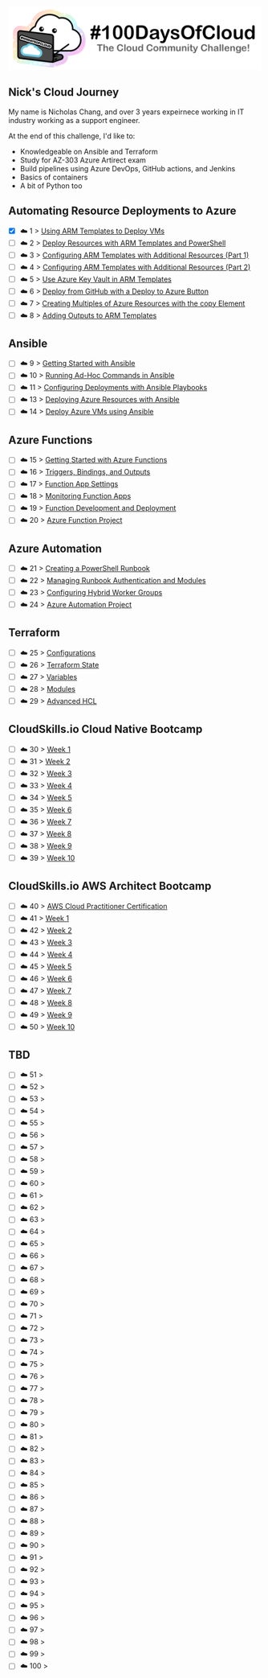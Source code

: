 <p align="center">
  <img src="banner.png">
</p>

## Nick's Cloud Journey

My name is Nicholas Chang, and over 3 years expeirnece  working in IT industry working as a support engineer. 

At the end of this challenge, I'd like to:

- Knowledgeable on Ansible and Terraform
- Study for AZ-303 Azure Artirect exam 
- Build pipelines using Azure DevOps, GitHub actions, and Jenkins
- Basics of containers
- A bit of Python too


## Automating Resource Deployments to Azure

- [x] ☁️ 1 > [Using ARM Templates to Deploy VMs](Journey/001/Readme.md)
- [ ] ☁️ 2 > [Deploy Resources with ARM Templates and PowerShell](Journey/003/Readme.md)
- [ ] ☁️ 3 > [Configuring ARM Templates with Additional Resources (Part 1)](Journey/004/Readme.md)
- [ ] ☁️ 4 > [Configuring ARM Templates with Additional Resources (Part 2)](Journey/005/Readme.md)
- [ ] ☁️ 5 > [Use Azure Key Vault in ARM Templates](Journey/006/Readme.md)
- [ ] ☁️ 6 > [Deploy from GitHub with a Deploy to Azure Button](Journey/007/Readme.md)
- [ ] ☁️ 7 > [Creating Multiples of Azure Resources with the copy Element](Journey/008/Readme.md)
- [ ] ☁️ 8 > [Adding Outputs to ARM Templates](Journey/012/Readme.md)

## Ansible

- [ ] ☁️ 9 > [Getting Started with Ansible](Journey/009/Readme.md)
- [ ] ☁️ 10 > [Running Ad-Hoc Commands in Ansible](Journey/010/Readme.md)
- [ ] ☁️ 11 > [Configuring Deployments with Ansible Playbooks](Journey/011/Readme.md)
- [ ] ☁️ 13 > [Deploying Azure Resources with Ansible](Journey/013/Readme.md)
- [ ] ☁️ 14 > [Deploy Azure VMs using Ansible](Journey/014/Readme.md)

## Azure Functions

- [ ] ☁️ 15 > [Getting Started with Azure Functions](Journey/015/Readme.md)
- [ ] ☁️ 16 > [Triggers, Bindings, and Outputs](Journey/016/Readme.md)
- [ ] ☁️ 17 > [Function App Settings](Journey/017/Readme.md)
- [ ] ☁️ 18 > [Monitoring Function Apps](Journey/018/Readme.md)
- [ ] ☁️ 19 > [Function Development and Deployment](Journey/019/Readme.md)
- [ ] ☁️ 20 > [Azure Function Project](Journey/020/Readme.md)

## Azure Automation

- [ ] ☁️ 21 > [Creating a PowerShell Runbook](Journey/021/Readme.md)
- [ ] ☁️ 22 > [Managing Runbook Authentication and Modules](Journey/022/Readme.md)
- [ ] ☁️ 23 > [Configuring Hybrid Worker Groups](Journey/023/Readme.md)
- [ ] ☁️ 24 > [Azure Automation Project](Journey/024/Readme.md)

## Terraform

- [ ] ☁️ 25 > [Configurations](Journey/025/Readme.md)
- [ ] ☁️ 26 > [Terraform State](Journey/026/Readme.md)
- [ ] ☁️ 27 > [Variables](Journey/027/Readme.md)
- [ ] ☁️ 28 > [Modules](Journey/028/Readme.md)
- [ ] ☁️ 29 > [Advanced HCL](Journey/029/Readme.md)

## CloudSkills.io Cloud Native Bootcamp
- [ ] ☁️ 30 > [Week 1](Journey/030/Readme.md)
- [ ] ☁️ 31 > [Week 2](Journey/031/Readme.md)
- [ ] ☁️ 32 > [Week 3](Journey/032/Readme.md)
- [ ] ☁️ 33 > [Week 4](Journey/033/Readme.md)
- [ ] ☁️ 34 > [Week 5](Journey/034/Readme.md)
- [ ] ☁️ 35 > [Week 6](Journey/035/Readme.md)
- [ ] ☁️ 36 > [Week 7](Journey/036/Readme.md)
- [ ] ☁️ 37 > [Week 8](Journey/037/Readme.md)
- [ ] ☁️ 38 > [Week 9](Journey/038/Readme.md)
- [ ] ☁️ 39 > [Week 10](Journey/039/Readme.md)

## CloudSkills.io AWS Architect Bootcamp
- [ ] ☁️ 40 > [AWS Cloud Practitioner Certification](Journey/040/Readme.md)
- [ ] ☁️ 41 > [Week 1](Journey/041/Readme.md)
- [ ] ☁️ 42 > [Week 2](Journey/042/Readme.md)
- [ ] ☁️ 43 > [Week 3](Journey/043/Readme.md)
- [ ] ☁️ 44 > [Week 4](Journey/044/Readme.md)
- [ ] ☁️ 45 > [Week 5](Journey/045/Readme.md)
- [ ] ☁️ 46 > [Week 6](Journey/046/Readme.md)
- [ ] ☁️ 47 > [Week 7](Journey/047/Readme.md)
- [ ] ☁️ 48 > [Week 8](Journey/048/Readme.md)
- [ ] ☁️ 49 > [Week 9](Journey/049/Readme.md)
- [ ] ☁️ 50 > [Week 10](Journey/050/Readme.md)

## TBD
- [ ] ☁️ 51 > [](Journey/051/Readme.md)
- [ ] ☁️ 52 > [](Journey/052/Readme.md)
- [ ] ☁️ 53 > [](Journey/053/Readme.md)
- [ ] ☁️ 54 > [](Journey/054/Readme.md)
- [ ] ☁️ 55 > [](Journey/055/Readme.md)
- [ ] ☁️ 56 > [](Journey/056/Readme.md)
- [ ] ☁️ 57 > [](Journey/057/Readme.md)
- [ ] ☁️ 58 > [](Journey/058/Readme.md)
- [ ] ☁️ 59 > [](Journey/059/Readme.md)
- [ ] ☁️ 60 > [](Journey/060/Readme.md)
- [ ] ☁️ 61 > [](Journey/061/Readme.md)
- [ ] ☁️ 62 > [](Journey/062/Readme.md)
- [ ] ☁️ 63 > [](Journey/063/Readme.md)
- [ ] ☁️ 64 > [](Journey/064/Readme.md)
- [ ] ☁️ 65 > [](Journey/065/Readme.md)
- [ ] ☁️ 66 > [](Journey/066/Readme.md)
- [ ] ☁️ 67 > [](Journey/067/Readme.md)
- [ ] ☁️ 68 > [](Journey/068/Readme.md)
- [ ] ☁️ 69 > [](Journey/069/Readme.md)
- [ ] ☁️ 70 > [](Journey/070/Readme.md)
- [ ] ☁️ 71 > [](Journey/071/Readme.md)
- [ ] ☁️ 72 > [](Journey/072/Readme.md)
- [ ] ☁️ 73 > [](Journey/073/Readme.md)
- [ ] ☁️ 74 > [](Journey/074/Readme.md)
- [ ] ☁️ 75 > [](Journey/075/Readme.md)
- [ ] ☁️ 76 > [](Journey/076/Readme.md)
- [ ] ☁️ 77 > [](Journey/077/Readme.md)
- [ ] ☁️ 78 > [](Journey/078/Readme.md)
- [ ] ☁️ 79 > [](Journey/079/Readme.md)
- [ ] ☁️ 80 > [](Journey/080/Readme.md)
- [ ] ☁️ 81 > [](Journey/081/Readme.md)
- [ ] ☁️ 82 > [](Journey/082/Readme.md)
- [ ] ☁️ 83 > [](Journey/083/Readme.md)
- [ ] ☁️ 84 > [](Journey/084/Readme.md)
- [ ] ☁️ 85 > [](Journey/085/Readme.md)
- [ ] ☁️ 86 > [](Journey/086/Readme.md)
- [ ] ☁️ 87 > [](Journey/087/Readme.md)
- [ ] ☁️ 88 > [](Journey/088/Readme.md)
- [ ] ☁️ 89 > [](Journey/089/Readme.md)
- [ ] ☁️ 90 > [](Journey/090/Readme.md)
- [ ] ☁️ 91 > [](Journey/091/Readme.md)
- [ ] ☁️ 92 > [](Journey/092/Readme.md)
- [ ] ☁️ 93 > [](Journey/093/Readme.md)
- [ ] ☁️ 94 > [](Journey/094/Readme.md)
- [ ] ☁️ 95 > [](Journey/095/Readme.md)
- [ ] ☁️ 96 > [](Journey/096/Readme.md)
- [ ] ☁️ 97 > [](Journey/097/Readme.md)
- [ ] ☁️ 98 > [](Journey/098/Readme.md)
- [ ] ☁️ 99 > [](Journey/099/Readme.md)
- [ ] ☁️ 100 > [](Journey/100/Readme.md)
